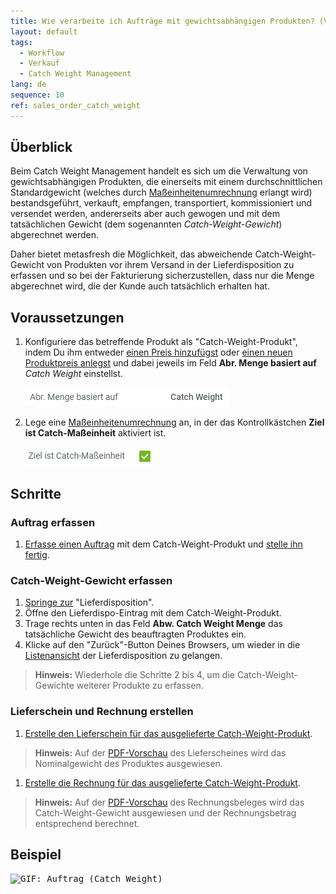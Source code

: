 ```yaml
---
title: Wie verarbeite ich Aufträge mit gewichtsabhängigen Produkten? (Verwaltung von Gewichtsware)
layout: default
tags:
  - Workflow
  - Verkauf
  - Catch Weight Management
lang: de
sequence: 10
ref: sales_order_catch_weight
---
```


## Überblick
Beim Catch Weight Management handelt es sich um die Verwaltung von gewichtsabhängigen Produkten, die einerseits mit einem durchschnittlichen Standardgewicht (welches durch [Maßeinheitenumrechnung](Masseinheiten_umrechnen) erlangt wird) bestandsgeführt, verkauft, empfangen, transportiert, kommissioniert und versendet werden, andererseits aber auch gewogen und mit dem tatsächlichen Gewicht (dem sogenannten *Catch-Weight-Gewicht*) abgerechnet werden.

Daher bietet metasfresh die Möglichkeit, das abweichende Catch-Weight-Gewicht von Produkten vor ihrem Versand in der Lieferdisposition zu erfassen und so bei der Fakturierung sicherzustellen, dass nur die Menge abgerechnet wird, die der Kunde auch tatsächlich erhalten hat.

## Voraussetzungen
1. Konfiguriere das betreffende Produkt als "Catch-Weight-Produkt", indem Du ihm entweder [einen Preis hinzufügst](ProduktPreis) oder [einen neuen Produktpreis anlegst](Preis_anlegen) und dabei jeweils im Feld **Abr. Menge basiert auf** *Catch Weight* einstellst.

   <kbd><img src="assets/Catch_Weight_Produktpreis.png" alt="Abb.: Abr. Menge basiert auf 'Catch Weight'"></kbd>

1. Lege eine [Maßeinheitenumrechnung](Masseinheiten_umrechnen) an, in der das Kontrollkästchen **Ziel ist Catch-Maßeinheit** aktiviert ist.

   <kbd><img src="assets/Catch_Masseinheit_Umrechnung.png" alt="Abb.: Ziel ist Catch-Maßeinheit ='Y'"></kbd>

## Schritte

### Auftrag erfassen
1. [Erfasse einen Auftrag](Auftrag_erfassen) mit dem Catch-Weight-Produkt und [stelle ihn fertig](BelegverarbeitungFertigstellen).

### Catch-Weight-Gewicht erfassen
1. [Springe zur](SpringezuBelegen) "Lieferdisposition".
1. Öffne den Lieferdispo-Eintrag mit dem Catch-Weight-Produkt.
1. Trage rechts unten in das Feld **Abw. Catch Weight Menge** das tatsächliche Gewicht des beauftragten Produktes ein.
1. Klicke auf den "Zurück"-Button Deines Browsers, um wieder in die [Listenansicht](Ansichten#listenansicht) der Lieferdisposition zu gelangen.
 >**Hinweis:** Wiederhole die Schritte 2 bis 4, um die Catch-Weight-Gewichte weiterer Produkte zu erfassen.

### Lieferschein und Rechnung erstellen
1. [Erstelle den Lieferschein für das ausgelieferte Catch-Weight-Produkt](Zu_Auftrag_Lieferschein_erstellen).
 >**Hinweis:** Auf der [PDF-Vorschau](PDFVorschau) des Lieferscheines wird das Nominalgewicht des Produktes ausgewiesen.

1. [Erstelle die Rechnung für das ausgelieferte Catch-Weight-Produkt](Zu_Auftrag_Rechnung_erstellen).
 >**Hinweis:** Auf der [PDF-Vorschau](PDFVorschau) des Rechnungsbeleges wird das Catch-Weight-Gewicht ausgewiesen und der Rechnungsbetrag entsprechend berechnet.

## Beispiel
<kbd><img src="assets/Auftrag_Catch_Weight.gif" alt="GIF: Auftrag (Catch Weight)"></kbd>
